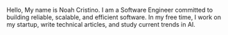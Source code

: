 Hello,
My name is Noah Cristino. I am a Software Engineer committed to building reliable, scalable, and efficient software. In my free time, I work on my startup, write technical articles, and study current trends in AI.
